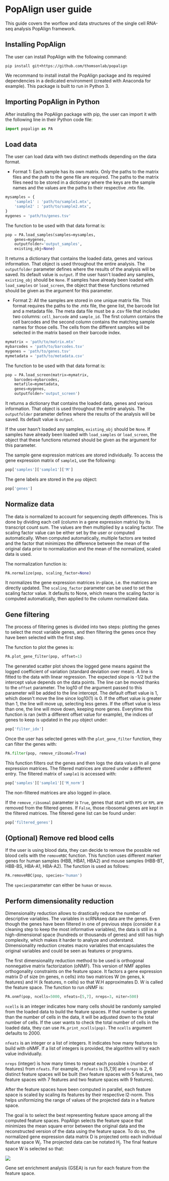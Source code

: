# PopAlign user guide

This guide covers the worflow and data structures of the single cell RNA-seq analysis PopAlign framework.

## Installing PopAlign

The user can install PopAlign with the following command:
```
pip install git+https://github.com/thomsonlab/popalign
```
We recommand to install install the PopAlign package and its required dependencies in a dedicated environment (created with Anaconda for example). This package is built to run in Python 3.

## Importing PopAlign in Python

After installing the PopAlign package with pip, the user can import it with the following line in their Python code file:
```python
import popalign as PA
```

## Load data

The user can load data with two distinct methods depending on the data format.

* Format 1:
Each sample has its own matrix. Only the paths to the matrix files and the path to the gene file are required. The paths to the matrix files need to be stored in a dictionary where the keys are the sample names and the values are the paths to their respective .mtx file.
```python
mysamples = {
	'sample1' : 'path/to/sample1.mtx',
	'sample2' : 'path/to/sample2.mtx',
}
mygenes = 'path/to/genes.tsv'
```

The function to be used with that data format is:
```python
pop = PA.load_samples(samples=mysamples, 
	genes=mygenes,
	outputfolder='output_samples',
	existing_obj=None)
```
It returns a dictionary that contains the loaded data, genes and various information. That object is used throughout the entire analysis.
The `outputfolder` parameter defines where the results of the analysis will be saved. Its default value is `output`. 
If the user hasn't loaded any samples, `existing_obj` should be `None`. If samples have already been loaded with `load_samples` or `load_screen`, the object that these functions returned should be given as the argument for this parameter.

* Format 2:
All the samples are stored in one unique matrix file. This format requires the paths to the .mtx file, the gene list, the barcode list and a metadata file. The meta data file must be a .csv file that includes two columns: `cell_barcode` and `sample_id`. The first column contains the cell barcodes and the second column contains the matching sample names for those cells. The cells from the different samples will be selected in the matrix based on their barcode index.
```python
mymatrix = 'path/to/matrix.mtx'
mybarcodes = 'path/to/barcodes.tsv'
mygenes = 'path/to/genes.tsv'
mymetadata = 'path/to/metadata.csv'
```

The function to be used with that data format is:
```python
pop = PA.load_screen(matrix=mymatrix, 
	barcodes=mybarcodes, 
	metafile=mymetadata, 
	genes=mygenes,
	outputfolder='output_screen')
```
It returns a dictionary that contains the loaded data, genes and various information. That object is used throughout the entire analysis.
The `outputfolder` parameter defines where the results of the analysis will be saved. Its default value is `output`. 

If the user hasn't loaded any samples, `existing_obj` should be `None`. If samples have already been loaded with `load_samples` or `load_screen`, the object that these functions returned should be given as the argument for this parameter.

The sample gene expression matrices are stored individually. To access the gene expression matrix of `sample1`, use the following:
```python
pop['samples']['sample1']['M']
```

The gene labels are stored in the `pop` object:
```python
pop['genes']
```

## Normalize data

The data is normalized to account for sequencing depth differences. This is done by dividing each cell (column in a gene expression matrix) by its transcript count sum. The values are then multiplied by a scaling factor. The scaling factor value can be either set by the user or computed automatically. When computed automatically, multiple factors are tested and the factor that minimizes the difference between the mean of the original data prior to normalization and the mean of the normalized, scaled data is used.

The normalization function is:
```python
PA.normalize(pop, scaling_factor=None)
```
It normalizes the gene expression matrices in-place, i.e. the matrices are directly updated.
The `scaling_factor` parameter can be used to set the scaling factor value. It defaults to None, which means the scaling factor is computed automatically, then applied to the column normalized data.

## Gene filtering

The process of filtering genes is divided into two steps: plotting the genes to select the most variable genes, and then filtering the genes once they have been selected with the first step.

The function to plot the genes is:
```python
PA.plot_gene_filter(pop, offset=1)
```

The generated scatter plot shows the logged gene means against the logged coefficient of variation (standard deviation over mean). A line is fitted to the data with linear regression. The expected slope is -1/2 but the intercept value depends on the data points. The line can be moved thanks to the `offset` parameter. The log10 of the argument passed to this parameter will be added to the line intercept. The default offset value is 1, which doesn't move the line since log10(1) is 0. If the offset value is greater than 1, the line will move up, selecting less genes. If the offset value is less than one, the line will move down, keeping more genes. Everytime this function is ran (with a different offset value for example), the indices of genes to keep is updated in the `pop` object under:
```python
pop['filter_idx']
```

Once the user has selected genes with the `plot_gene_filter` function, they can filter the genes with:
```python
PA.filter(pop, remove_ribsomal=True)
```
This function filters out the genes and then logs the data values in all gene expression matrices. The filtered matrices are stored under a different entry. The filtered matrix of `sample1` is accessed with:
```python
pop['samples']['sample1']['M_norm']
```
The non-filtered matrices are also logged in-place.

If the `remove_ribsomal` parameter is `True`, genes that start with `RPS` or `RPL` are removed from the filtered genes. If `False`, those ribosomal genes are kept in the filtered matrices. The filtered gene list can be found under:
```python
pop['filtered_genes']
```

## (Optional) Remove red blood cells

If the user is using blood data, they can decide to remove the possible red blood cells with the `removeRBC` function. This function uses different marker genes for human samples (HBB, HBA1, HBA2) and mouse samples (HBB-BT, HBB-BS, HBA-A1, HBA-A2). The function is used as follows:
```python
PA.removeRBC(pop, species='human')
```
The `species`parameter can either be `human` or `mouse`.

## Perform dimensionality reduction

Dimensionality reduction allows to drastically reduce the number of descriptive variables. The variables in scRNAseq data are the genes. Even though the genes have been filtered in one of previous steps (consider it a cleaning step to keep the most informative variables), the data is still in a high-dimensional space (hundreds or thousands of genes) and still has high complexity, which makes it harder to analyze and understand. Dimensionality reduction creates macro variables that encapsulates the original variables and could be seen as features or programs.

The first dimensionality reduction method to be used is orthogonal nonnegative matrix factorization (oNMF). This version of NMF applies orthogonality constraints on the feature space. It factors a gene expression matrix D of size (m genes, n cells) into two matrices W (m genes, k features) and H (k features, n cells) so that W.H approximates D. W is called the feature space. The function to run oNMF is:
```python
PA.onmf(pop, ncells=5000, nfeats=[5,7], nreps=3, niter=500)
```
`ncells` is an integer indicates how many cells should be randomly sampled from the loaded data to build the feature spaces. If that number is greater than the number of cells in the data, it will be adjusted down to the total number of cells. If the user wants to check the total number of cells in the loaded data, they can use `PA.print_ncells(pop)`. The `ncells` argument defaults to 2000.

`nfeats` is an integer or a list of integers. It indicates how many features to build with oNMF. If a list of integers is provided, the algorithm will try each value individually.

`nreps` (integer) is how many times to repeat each possible `k` (number of features) from `nfeats`. For example, if `nfeats` is [5,7,9] and `nreps` is 2, 6 distinct feature spaces will be built (two feature spaces with 5 features, two feature spaces with 7 features and two feature spaces with 9 features).

After the feature spaces have been computed in parallel, each feature space is scaled by scaling its features by their respective l2-norm. This helps uniformizing the range of values of the projected data in a feature space.

The goal is to select the best representing feature space among all the computed feature spaces. PopAlign selects the feature space that minimizes the mean square error between the original data and the reconstructed version of the data using the feature space. To do so, the normalized gene expression data matrix D is projected onto each individual feature space W<sub>j</sub>. The projected data can be notated H<sub>j</sub>. The final feature space W is selected so that:

![](https://latex.codecogs.com/svg.latex?W&space;=&space;argmin(\frac{1}{n}\sum_{i}^{n}(D-Wj.Hj)))

Gene set enrichment analysis (GSEA) is run for each feature from the feature space.

